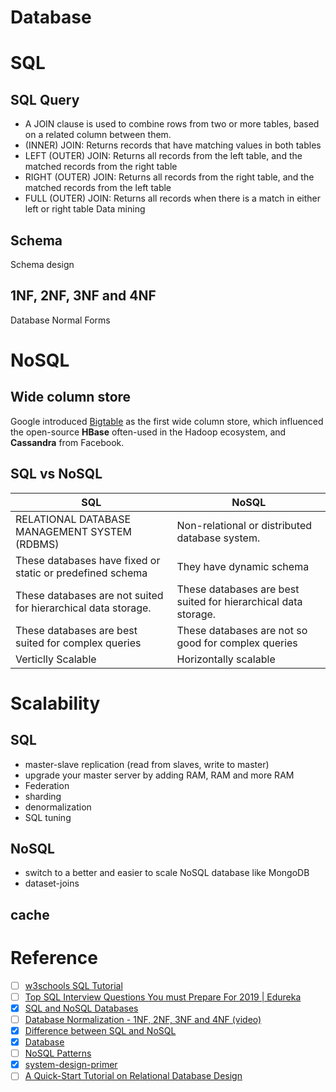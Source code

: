 # Database
# SQL
## SQL Query
- A JOIN clause is used to combine rows from two or more tables, based on a related column between them.
- (INNER) JOIN: Returns records that have matching values in both tables
- LEFT (OUTER) JOIN: Returns all records from the left table, and the matched records from the right table
- RIGHT (OUTER) JOIN: Returns all records from the right table, and the matched records from the left table
- FULL (OUTER) JOIN: Returns all records when there is a match in either left or right table
Data mining 

## Schema 
Schema design


## 1NF, 2NF, 3NF and 4NF
Database Normal Forms

# NoSQL
## Wide column store
Google introduced [Bigtable](http://www.read.seas.harvard.edu/~kohler/class/cs239-w08/chang06bigtable.pdf) as the first wide column store, which influenced the open-source **HBase** often-used in the Hadoop ecosystem, and **Cassandra** from Facebook. 

## SQL vs NoSQL
|SQL                    |NoSQL                          |
|-----------------------|-------------------------------|
|RELATIONAL DATABASE MANAGEMENT SYSTEM (RDBMS)	|Non-relational or distributed database system.|
|These databases have fixed or static or predefined schema	|They have dynamic schema|
|These databases are not suited for hierarchical data storage.|These databases are best suited for hierarchical data storage.|
|These databases are best suited for complex queries|These databases are not so good for complex queries|
|Verticlly Scalable     |Horizontally scalable|

# Scalability
## SQL
- master-slave replication (read from slaves, write to master)
- upgrade your master server by adding RAM, RAM and more RAM
- Federation
- sharding
- denormalization
- SQL tuning

## NoSQL
- switch to a better and easier to scale NoSQL database like MongoDB
- dataset-joins
## cache

# Reference
- [ ] [w3schools SQL Tutorial](https://www.w3schools.com/sql/)
- [ ] [Top SQL Interview Questions You must Prepare For 2019 | Edureka
](https://www.edureka.co/blog/interview-questions/sql-interview-questions/)
- [x] [SQL and NoSQL Databases](https://github.com/UWCoffeeNCode/resources/wiki/SQL-and-NoSQL-Databases) 
- [ ] [Database Normalization - 1NF, 2NF, 3NF and 4NF (video)](https://www.youtube.com/watch?v=UrYLYV7WSHM)
- [x] [Difference between SQL and NoSQL](https://www.geeksforgeeks.org/difference-between-sql-and-nosql/)
- [x] [Database](http://www.lecloud.net/post/7994751381/scalability-for-dummies-part-2-database)
- [ ] [NoSQL Patterns](http://horicky.blogspot.com/2009/11/nosql-patterns.html)
- [x] [system-design-primer](https://github.com/donnemartin/system-design-primer#database)
- [ ] [A Quick-Start Tutorial on Relational Database Design](https://www.ntu.edu.sg/home/ehchua/programming/sql/Relational_Database_Design.html)
